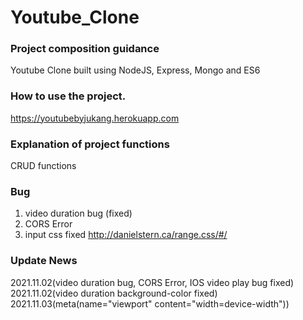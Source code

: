 # Youtube_Clone

### Project composition guidance

Youtube Clone built using NodeJS, Express, Mongo and ES6

### How to use the project.

https://youtubebyjukang.herokuapp.com

### Explanation of project functions

CRUD functions

### Bug

1. video duration bug (fixed)
2. CORS Error
3. input css fixed http://danielstern.ca/range.css/#/

### Update News

2021.11.02(video duration bug, CORS Error, IOS video play bug fixed)
2021.11.02(video duration background-color fixed)
2021.11.03(meta(name="viewport" content="width=device-width"))
